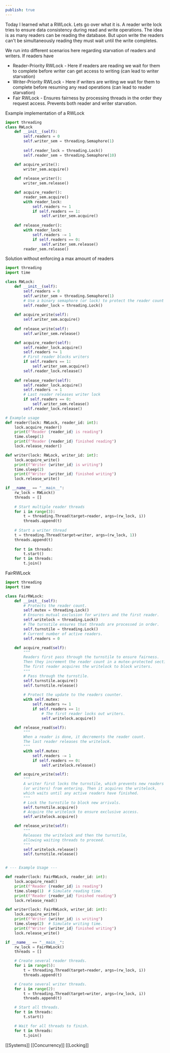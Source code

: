 ```yaml
---
publish: true
---
```


Today I learned what a RWLock. Lets go over what it is. A reader write lock tries to ensure data consistency during read and write operations. The idea is as many readers can be reading the database. But upon write the readers can't be simultaneously reading they must wait until the write completes. 

We run into different scenarios here regarding starvation of readers and writers. If readers have
- Reader-Priority RWLock - Here if readers are reading we wait for them to complete before writer can get access to writing (can lead to writer starvation)
- Writer-Priority RWLock - Here if writers are writing we wait for them to complete before resuming any read operations (can lead to reader starvation)
- Fair RWLock -  Ensures fairness by processing threads in the order they request access. Prevents both reader and writer starvation.


Example implementation of a RWLock

```python
import threading
class RWLock
	def __init__(self):
	    self.readers = 0
		self.writer_sem = threading.Semaphore(1)
		
		self.reader_lock = threading.Lock()
		self.reader_sem = threading.Semaphore(10)

	def acquire_write():
		writer_sem.acquire()
		
	def release_writer():
		writer_sem.release()

	def acquire_reader():
		reader_sem.acquire()
		with reader_lock:
			self.readers += 1
			if self.readers == 1: 
				self.writer_sem.acquire()
	
	def release_reader():
		with reader_lock:
			self.readers -= 1
			if self.readers == 0: 
				self.writer_sem.release()
		reader_sem.release()
```

Solution without enforcing a max amount of readers

```python
import threading
import time

class RWLock:
    def __init__(self):
        self.readers = 0
        self.writer_sem = threading.Semaphore(1)
        # Use a binary semaphore (or lock) to protect the reader count updates
        self.reader_lock = threading.Lock()
    
    def acquire_write(self):
        self.writer_sem.acquire()
        
    def release_write(self):
        self.writer_sem.release()

    def acquire_reader(self):
        self.reader_lock.acquire()
        self.readers += 1
        # First reader blocks writers
        if self.readers == 1: 
            self.writer_sem.acquire()
        self.reader_lock.release()
    
    def release_reader(self):
        self.reader_lock.acquire()
        self.readers -= 1
        # Last reader releases writer lock
        if self.readers == 0: 
            self.writer_sem.release()
        self.reader_lock.release()

# Example usage
def reader(lock: RWLock, reader_id: int):
    lock.acquire_reader()
    print(f"Reader {reader_id} is reading")
    time.sleep(1)
    print(f"Reader {reader_id} finished reading")
    lock.release_reader()

def writer(lock: RWLock, writer_id: int):
    lock.acquire_write()
    print(f"Writer {writer_id} is writing")
    time.sleep(2)
    print(f"Writer {writer_id} finished writing")
    lock.release_write()

if __name__ == "__main__":
    rw_lock = RWLock()
    threads = []
    
    # Start multiple reader threads
    for i in range(3):
        t = threading.Thread(target=reader, args=(rw_lock, i))
        threads.append(t)
    
    # Start a writer thread
    t = threading.Thread(target=writer, args=(rw_lock, 1))
    threads.append(t)
    
    for t in threads:
        t.start()
    for t in threads:
        t.join()

```



FairRWLock

```python
import threading
import time

class FairRWLock:
    def __init__(self):
        # Protects the reader count.
        self.mutex = threading.Lock()
        # Ensures mutual exclusion for writers and the first reader.
        self.writelock = threading.Lock()
        # The turnstile ensures that threads are processed in order.
        self.turnstile = threading.Lock()
        # Current number of active readers.
        self.readers = 0

    def acquire_read(self):
        """
        Readers first pass through the turnstile to ensure fairness.
        Then they increment the reader count in a mutex-protected section.
        The first reader acquires the writelock to block writers.
        """
        # Pass through the turnstile.
        self.turnstile.acquire()
        self.turnstile.release()
        
        # Protect the update to the readers counter.
        with self.mutex:
            self.readers += 1
            if self.readers == 1:
                # The first reader locks out writers.
                self.writelock.acquire()

    def release_read(self):
        """
        When a reader is done, it decrements the reader count.
        The last reader releases the writelock.
        """
        with self.mutex:
            self.readers -= 1
            if self.readers == 0:
                self.writelock.release()

    def acquire_write(self):
        """
        A writer first locks the turnstile, which prevents new readers
        (or writers) from entering. Then it acquires the writelock,
        which waits until any active readers have finished.
        """
        # Lock the turnstile to block new arrivals.
        self.turnstile.acquire()
        # Acquire the writelock to ensure exclusive access.
        self.writelock.acquire()

    def release_write(self):
        """
        Releases the writelock and then the turnstile,
        allowing waiting threads to proceed.
        """
        self.writelock.release()
        self.turnstile.release()


# --- Example Usage ---

def reader(lock: FairRWLock, reader_id: int):
    lock.acquire_read()
    print(f"Reader {reader_id} is reading")
    time.sleep(1)  # Simulate reading time.
    print(f"Reader {reader_id} finished reading")
    lock.release_read()

def writer(lock: FairRWLock, writer_id: int):
    lock.acquire_write()
    print(f"Writer {writer_id} is writing")
    time.sleep(2)  # Simulate writing time.
    print(f"Writer {writer_id} finished writing")
    lock.release_write()

if __name__ == "__main__":
    rw_lock = FairRWLock()
    threads = []

    # Create several reader threads.
    for i in range(5):
        t = threading.Thread(target=reader, args=(rw_lock, i))
        threads.append(t)

    # Create several writer threads.
    for i in range(2):
        t = threading.Thread(target=writer, args=(rw_lock, i))
        threads.append(t)

    # Start all threads.
    for t in threads:
        t.start()

    # Wait for all threads to finish.
    for t in threads:
        t.join()
```


[[Systems]] [[Concurrency]] [[Locking]]

